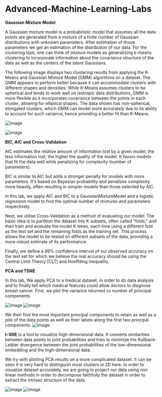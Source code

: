 # Advanced-Machine-Learning-Labs

**Gaussian Mixture Model**:

A Gaussian mixture model is a probabilistic model that assumes all the data points are generated from a mixture of a finite number of Gaussian distributions with unknown parameters. After estimation of those parameters we get an estimation of the distribution of our data. For the clustering task, one can think of mixture models as generalizing k-means clustering to incorporate information about the covariance structure of the data as well as the centers of the latent Gaussians.

The following image displays two clustering results from applying the K-Means and Gaussian Mixture Model (GMM) algorithms on a dataset. The GMM appears to perform better because it can accommodate clusters with different shapes and densities. While K-Means assumes clusters to be spherical and tends to work well on isotropic data distributions, GMM is more flexible as it incorporates covariance between the points in each cluster, allowing for elliptical shapes. The data shown has non-spherical, elongated clusters, which GMM can model more accurately due to its ability to account for such variance, hence providing a better fit than K-Means.

![image](https://github.com/N1thin24/Advanced-Machine-Learning-Labs/assets/107985125/d830880c-c60a-492e-806a-21aa64ed9ef9)

![image](https://github.com/N1thin24/Advanced-Machine-Learning-Labs/assets/107985125/f6eb06f8-a10b-4146-b64f-d23e88ff647c)

**BIC, AIC and Cross-Validation**

AIC estimates the relative amount of information lost by a given model; the less information lost, the higher the quality of the model. It favors models that fit the data well while penalizing for complexity (number of parameters).

BIC is similar to AIC but adds a stronger penalty for models with more parameters. It's based on Bayesian probability and penalizes complexity more heavily, often resulting in simpler models than those selected by AIC.

In this lab, we apply AIC and BIC to a GaussianMixtureModel and a logistic regression model to find the optimal number of mixtures and parameters respectively.

Next, we utilise Cross-Validation as a method of evaluating our model. The basic idea is to partition the dataset into K subsets, often called "folds," and then train and evaluate the model K times, each time using a different fold as the test set and the remaining folds as the training set. This process allows the model to be tested on different subsets of the data, providing a more robust estimate of its performance.

Finally, we define a 99% confidence interval of our observed accuracy on the test set for which we believe the real accuracy should be using the Central Limit Theory (CLT) and Hoeffding inequality.


**PCA and TSNE**

In this lab, We apply PCA to a medical dataset, in order to do data analysis and to finally tell which medical features could allow doctors to diagnose breast cancer.
First, we plot the variance returned vs number of principal components


![image](https://github.com/N1thin24/Advanced-Machine-Learning-Labs/assets/107985125/d9064b3c-73c0-46de-be2e-941d698f9a31)
![image](https://github.com/N1thin24/Advanced-Machine-Learning-Labs/assets/107985125/95a5ed21-6e7b-4f84-9a36-4e2023a0020a)

 
We then find the most important principal components to retain as well as a plot of the data points as well as their labels along the first two principal components.
![image](https://github.com/N1thin24/Advanced-Machine-Learning-Labs/assets/107985125/6a6755e3-f012-4091-a04b-4ef83a9459a5)

**t-SNE** is a tool to visualize high-dimensional data. It converts similarities between data points to joint probabilities and tries to minimize the Kullback-Leibler divergence between the joint probabilities of the low-dimensional embedding and the high-dimensional data.

We try with plotting PCA results on a more complicated dataset. It can be seen it is very hard to distinguish most clusters in 2D here.
In order to visualize dataset accurately, we are going to project our data using non linear methods in order to decompose faithfully the dataset in order to extract the intrisec structure of the data.

![image](https://github.com/N1thin24/Advanced-Machine-Learning-Labs/assets/107985125/b110d279-c0d3-4779-9344-588a498d0d2e)
![image](https://github.com/N1thin24/Advanced-Machine-Learning-Labs/assets/107985125/0b552aa9-6d95-4cf4-8704-2bdfcabad61a)





